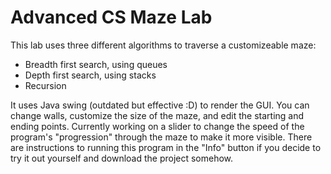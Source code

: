 # Advanced CS Maze Lab

This lab uses three different algorithms to traverse a customizeable maze:
- Breadth first search, using queues
- Depth first search, using stacks
- Recursion

It uses Java swing (outdated but effective :D) to render the GUI. You can change walls, customize the size of the maze, and edit the starting and ending points. Currently working on a slider to change the speed of the program's "progression" through the maze to make it more visible. There are instructions to running this program in the "Info" button if you decide to try it out yourself and download the project somehow. 